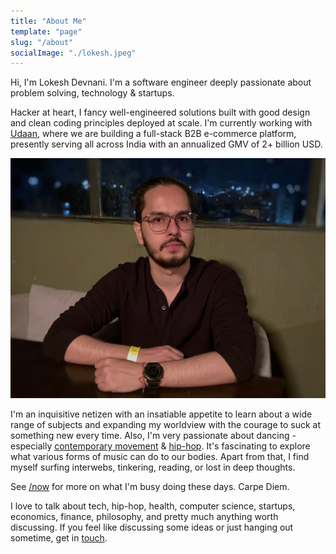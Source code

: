 ```yaml
---
title: "About Me"
template: "page"
slug: "/about"
socialImage: "./lokesh.jpeg"
---
```


Hi, I'm Lokesh Devnani. I'm a software engineer deeply passionate about problem solving, technology & startups.

Hacker at heart, I fancy well-engineered solutions built with good design and clean coding principles deployed at scale. I'm currently working with [Udaan](https://udaan.com/), where we are building a full-stack B2B e-commerce platform, presently serving all across India with an annualized GMV of 2+ billion USD.

![Lokesh Devnani](./lokesh.jpeg)

I'm an inquisitive netizen with an insatiable appetite to learn about a wide range of subjects and expanding my worldview with the courage to suck at something new every time. Also, I'm very passionate about dancing - especially [contemporary movement](https://www.youtube.com/watch?v=annMIqJfCVk) & [hip-hop](https://www.wikiwand.com/en/Hip-hop_dance). It's fascinating to explore what various forms of music can do to our bodies. Apart from that, I find myself surfing interwebs, tinkering, reading, or lost in deep thoughts.

See [/now](/now/) for more on what I'm busy doing these days. Carpe Diem.

I love to talk about tech, hip-hop, health, computer science, startups, economics, finance, philosophy, and pretty much anything worth discussing. If you feel like discussing some ideas or just hanging out sometime, get in [touch](/contact).

